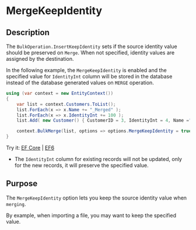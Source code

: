 # MergeKeepIdentity

## Description

The `BulkOperation.InsertKeepIdentity` sets if the source identity value should be preserved on `Merge`. When not specified, identity values are assigned by the destination.

In the following example, the `MergeKeepIdentity` is enabled and the specified value for `IdentityInt` column will be stored in the database instead of the database generated values on `MERGE` operation.

```csharp
using (var context = new EntityContext())
{
    var list = context.Customers.ToList();
    list.ForEach(x => x.Name += "_Merged" );
    list.ForEach(x => x.IdentityInt += 100 );
    list.Add( new Customer() { CustomerID = 3, IdentityInt = 4, Name ="Customer_C" });

    context.BulkMerge(list, options => options.MergeKeepIdentity = true);
}
```
Try it: [EF Core](https://dotnetfiddle.net/MZuywh) | [EF6](https://dotnetfiddle.net/I00rLw) 

 - The `IdentityInt` column for existing records will not be updated, only for the new records, it will preserve the specified value.

## Purpose
The `MergeKeepIdentity` option lets you keep the source identity value when `merging`.

By example, when importing a file, you may want to keep the specified value.
